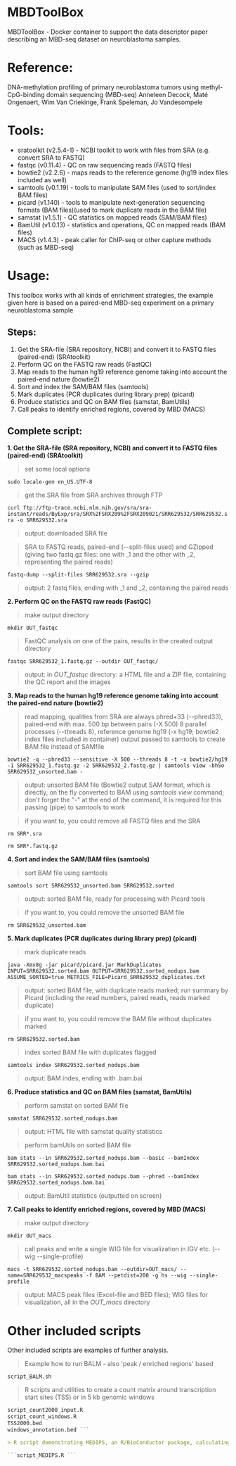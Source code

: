 # MBDToolBox
MBDToolBox - Docker container to support the data descriptor paper describing an MBD-seq dataset on neuroblastoma samples.

# Reference:
DNA-methylation profiling of primary neuroblastoma tumors using methyl-CpG-binding domain sequencing (MBD-seq)
Anneleen Decock, Maté Ongenaert, Wim Van Criekinge, Frank Speleman, Jo Vandesompele

# Tools:
- sratoolkit (v2.5.4-1) - NCBI toolkit to work with files from SRA (e.g. convert SRA to FASTQ)
- fastqc (v0.11.4) - QC on raw sequencing reads (FASTQ files)
- bowtie2 (v2.2.6) - maps reads to the reference genome (hg19 index files included as well)
- samtools (v0.1.19) - tools to manipulate SAM files (used to sort/index BAM files)
- picard (v1.140) - tools to manipulate next-generation sequencing formats (BAM files)(used to mark duplicate reads in the BAM file)
- samstat (v1.5.1) - QC statistics on mapped reads (SAM/BAM files)
- BamUtil (v1.0.13) - statistics and operations, QC on mapped reads (BAM files)
- MACS (v1.4.3) - peak caller for ChIP-seq or other capture methods (such as MBD-seq)

# Usage:

This toolbox works with all kinds of enrichment strategies, the example given here is based on a paired-end MBD-seq experiment on a primary neuroblastoma sample

## Steps:

1. Get the SRA-file (SRA repository, NCBI) and convert it to FASTQ files (paired-end) (SRAtoolkit)
2. Perform QC on the FASTQ raw reads (FastQC)
3. Map reads to the human hg19 reference genome taking into account the paired-end nature (bowtie2)
4. Sort and index the SAM/BAM files (samtools)
5. Mark duplicates (PCR duplicates during library prep) (picard)
6. Produce statistics and QC on BAM files (samstat, BamUtils)
7. Call peaks to identify enriched regions, covered by MBD (MACS)

## Complete script:

**1. Get the SRA-file (SRA repository, NCBI) and convert it to FASTQ files (paired-end) (SRAtoolkit)**
> set some local options

```sudo locale-gen en_US.UTF-8```

> get the SRA file from SRA archives through FTP

```curl ftp://ftp-trace.ncbi.nlm.nih.gov/sra/sra-instant/reads/ByExp/sra/SRX%2FSRX209%2FSRX209021/SRR629532/SRR629532.sra -o SRR629532.sra```

> output: downloaded SRA file

> SRA to FASTQ reads, paired-end (--split-files used) and GZipped (giving two fastq.gz files: one with _1 and the other with _2, representing the paired reads)

```fastq-dump --split-files SRR629532.sra --gzip```

> output: 2 fastq files, ending with _1 and _2, containing the paired reads

**2. Perform QC on the FASTQ raw reads (FastQC)**

> make output directory

```mkdir OUT_fastqc```

> FastQC analysis on one of the pairs, results in the created output directory

```fastqc SRR629532_1.fastq.gz --outdir OUT_fastqc/```

> output: in *OUT_fastqc* directory: a HTML file and a ZIP file, containing the QC report and the images

**3. Map reads to the human hg19 reference genome taking into account the paired-end nature (bowtie2)**

> read mapping, qualities from SRA are always phred+33 (--phred33), paired-end with max. 500 bp between pairs (-X 500)
> 8 parallel processes (--threads 8), reference genome hg19 (-x hg19; bowtie2 index files included in container)
> output passed to samtools to create BAM file instead of SAMfile

```bowtie2 -q --phred33 --sensitive -X 500 --threads 8 -t -x bowtie2/hg19 -1 SRR629532_1.fastq.gz -2 SRR629532_2.fastq.gz | samtools view -bhSo SRR629532_unsorted.bam -```

> output: unsorted BAM file (Bowtie2 output SAM format, which is directly, on the fly converted to BAM using *samtools view* command; don't forget the "-" at the end of the command, it is required for this passing (pipe) to samtools to work

> if you want to, you could remove all FASTQ files and the SRA

```rm SRR*.sra```

```rm SRR*.fastq.gz```

**4. Sort and index the SAM/BAM files (samtools)**

> sort BAM file using samtools

```samtools sort SRR629532_unsorted.bam SRR629532.sorted```

> output: sorted BAM file, ready for processing with Picard tools

> if you want to, you could remove the unsorted BAM file

```rm SRR629532_unsorted.bam```

**5. Mark duplicates (PCR duplicates during library prep) (picard)**

> mark duplicate reads

```java -Xmx8g -jar picard/picard.jar MarkDuplicates INPUT=SRR629532.sorted.bam OUTPUT=SRR629532.sorted_nodups.bam ASSUME_SORTED=true METRICS_FILE=Picard_SRR629532_duplicates.txt```

> output: sorted BAM file, with duplicate reads marked; run summary by Picard (including the read numbers, paired reads, reads marked duplicate)

> if you want to, you could remove the BAM file without duplicates marked

```rm SRR629532.sorted.bam```

> index sorted BAM file with duplicates flagged

```samtools index SRR629532.sorted_nodups.bam```

> output: BAM indes, ending with .bam.bai

**6. Produce statistics and QC on BAM files (samstat, BamUtils)**

> perform samstat on sorted BAM file

```samstat SRR629532.sorted_nodups.bam```

> output: HTML file with samstat quality statistics

> perform bamUtils on sorted BAM file

```bam stats --in SRR629532.sorted_nodups.bam --basic --bamIndex SRR629532.sorted_nodups.bam.bai```

```bam stats --in SRR629532.sorted_nodups.bam --phred --bamIndex SRR629532.sorted_nodups.bam.bai```

> output: BamUtil statistics (outputted on screen)

**7. Call peaks to identify enriched regions, covered by MBD (MACS)**

> make output directory

```mkdir OUT_macs```

> call peaks and write a single WIG file for visualization in IGV etc. (--wig --single-profile)

```macs -t SRR629532.sorted_nodups.bam --outdir=OUT_macs/ --name=SRR629532_macspeaks -f BAM --petdist=200 -g hs --wig --single-profile ```

> output: MACS peak files (Excel-file and BED files); WIG files for visualization, all in the *OUT_macs* directory


# Other included scripts

Other included scripts are examples of further analysis.

> Example how to run BALM - also 'peak / enriched regions' based

```script_BALM.sh ```

> R scripts and utilities to create a count matrix around transcription start sites (TSS) or in 5 kb genomic windows

```script_count2000.R
script_count2000_input.R
script_count_windows.R
TSS2000.bed
windows_annotation.bed ```

> R script demonstrating MEDIPS, an R/BioConductor package, calculating absolute methylation scores for all CG sites

```script_MEDIPS.R ```
